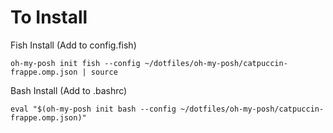 # To Install


Fish Install (Add to config.fish)
```
oh-my-posh init fish --config ~/dotfiles/oh-my-posh/catpuccin-frappe.omp.json | source
```
Bash Install (Add to .bashrc)
```
eval "$(oh-my-posh init bash --config ~/dotfiles/oh-my-posh/catpuccin-frappe.omp.json)"
```
